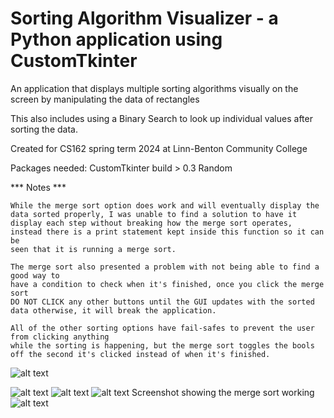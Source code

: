 # Sorting Algorithm Visualizer - a Python application using CustomTkinter

An application that displays multiple sorting algorithms visually on the screen by manipulating the data of rectangles

This also includes using a Binary Search to look up individual values after sorting the data.

Created for CS162 spring term 2024 at Linn-Benton Community College

Packages needed:
    CustomTkinter build > 0.3
    Random 

*** Notes ***

    While the merge sort option does work and will eventually display the data sorted properly, I was unable to find a solution to have it
    display each step without breaking how the merge sort operates, instead there is a print statement kept inside this function so it can be
    seen that it is running a merge sort. 
    
    The merge sort also presented a problem with not being able to find a good way to 
    have a condition to check when it's finished, once you click the merge sort
    DO NOT CLICK any other buttons until the GUI updates with the sorted data otherwise, it will break the application.
    
    All of the other sorting options have fail-safes to prevent the user from clicking anything 
    while the sorting is happening, but the merge sort toggles the bools off the second it's clicked instead of when it's finished.

![alt text](https://github.com/YesTea2/CS162-Project-6/blob/main/Screenshots/Selection2.gif)

![alt text](https://github.com/YesTea2/CS162-Project-6/blob/main/Screenshots/shot2.png)
![alt text](https://github.com/YesTea2/CS162-Project-6/blob/main/Screenshots/shot3.png)
![alt text](https://github.com/YesTea2/CS162-Project-6/blob/main/Screenshots/shot4.png)
Screenshot showing the merge sort working
![alt text](https://github.com/YesTea2/CS162-Project-6/blob/main/Screenshots/shot5.png)
